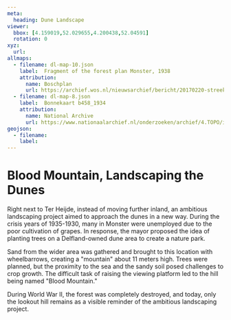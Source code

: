 ```yaml
---
meta:
  heading: Dune Landscape
viewer:
  bbox: [4.159019,52.029655,4.200438,52.04591]
  rotation: 0
xyz:
  url:
allmaps:
  - filename: dl-map-10.json
    label: 	Fragment of the forest plan Monster, 1938
    attribution:
      name: Boschplan
      url: https://archief.wos.nl/nieuwsarchief/bericht/20170220-streekhistorie-in-de-duinen-van-westland
  - filename: dl-map-8.json
    label: 	Bonnekaart b458_1934
    attribution:
      name: National Archive
      url: https://www.nationaalarchief.nl/onderzoeken/archief/4.TOPO/invnr/%40A~A7~A7.1~10.8-10.776C~10.502-10.502C~10.502    
geojson:
  - filename: 
    label:
---
```


# Blood Mountain, Landscaping the Dunes

Right next to Ter Heijde, instead of moving further inland, an ambitious landscaping project aimed to approach the dunes in a new way. During the crisis years of 1935-1930, many in Monster were unemployed due to the poor cultivation of grapes. In response, the mayor proposed the idea of planting trees on a Delfland-owned dune area to create a nature park. 

Sand from the wider area was gathered and brought to this location with wheelbarrows, creating a "mountain" about 11 meters high. Trees were planned, but the proximity to the sea and the sandy soil posed challenges to crop growth. The difficult task of raising the viewing platform led to the hill being named "Blood Mountain." 

During World War II, the forest was completely destroyed, and today, only the lookout hill remains as a visible reminder of the ambitious landscaping project.